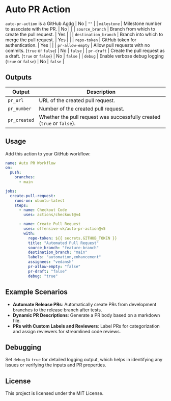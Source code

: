 # Auto PR Action

`auto-pr-action` is a GitHub Agdg                 | No       | `""`    |
| `milestone`        | Milestone number to associate with the PR.                 | No       |         |
| `source_branch`    | Branch from which to create the pull request.              | Yes      |         |
| `destination_branch` | Branch into which to merge the pull request.             | Yes      |         |
| `repo-token`       | GitHub token for authentication.                           | Yes      |         |
| `pr-allow-empty`   | Allow pull requests with no commits. (`true` or `false`)   | No       | `false` |
| `pr-draft`         | Create the pull request as a draft. (`true` or `false`)    | No       | `false` |
| `debug`            | Enable verbose debug logging (`true` or `false`)           | No       | `false` |

## Outputs

| Output       | Description                                     |
|--------------|-------------------------------------------------|
| `pr_url`     | URL of the created pull request.                |
| `pr_number`  | Number of the created pull request.             |
| `pr_created` | Whether the pull request was successfully created (`true` or `false`). |

## Usage

Add this action to your GitHub workflow:

```yaml
name: Auto PR Workflow
on:
  push:
    branches:
      - main

jobs:
  create-pull-request:
    runs-on: ubuntu-latest
    steps:
      - name: Checkout Code
        uses: actions/checkout@v4

      - name: Create Pull Request
        uses: offensive-vk/auto-pr-action@v5
        with:
          repo-token: ${{ secrets.GITHUB_TOKEN }}
          title: "Automated Pull Request"
          source_branch: "feature-branch"
          destination_branch: "main"
          labels: "automation,enhancement"
          assignees: "vedansh"
          pr-allow-empty: "false"
          pr-draft: "false"
          debug: "true"
```

## Example Scenarios

- **Automate Release PRs**: Automatically create PRs from development branches to the release branch after tests.
- **Dynamic PR Descriptions**: Generate a PR body based on a markdown file.
- **PRs with Custom Labels and Reviewers**: Label PRs for categorization and assign reviewers for streamlined code reviews.

## Debugging

Set `debug` to `true` for detailed logging output, which helps in identifying any issues or verifying the inputs and PR properties.

## License

This project is licensed under the MIT License.
